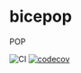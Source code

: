 # bicepop
POP

![CI](https://github.com/jcalonsoh/bicepop/workflows/CI/badge.svg)
[![codecov](https://codecov.io/gh/jcalonsoh/bicepop/branch/master/graph/badge.svg)](https://codecov.io/gh/jcalonsoh/bicepop)